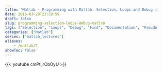 ```yaml
---
title: "Matlab - Programming with Matlab, Selection, Loops and Debug (in Arabic)"
date: 2015-03-28T23:59:59
draft: false
slug: programming-selection-loops-debug-matlab
tags: ["Selection", "Loops", "Debug", "Find", "Documentation", "Pseudo Code", "Relational Operators", "Logical Operators", "Functions", "if", "while", "for", "Vectorization"]
categories: ["Matlab"]
series: ["matlab_lectures"]
aliases:
    - /matlab/2
showToc: false
---
```


{{< youtube cmPt_rObOyU >}}